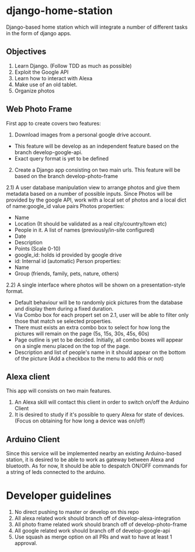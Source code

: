 # django-home-station
Django-based home station which will integrate a number of different tasks in the form of django apps.

## Objectives
1. Learn Django. (Follow TDD as much as possible) 
2. Exploit the Google API
3. Learn how to interact with Alexa
4. Make use of an old tablet.
5. Organize photos 

## Web Photo Frame
First app to create covers two features:

1) Download images from a personal google drive account. 
- This feature will be develop as an independent feature based on the branch develop-google-api.
- Exact query format is yet to be defined

2) Create a Django app consisting on two main urls. This feature will be based on the branch develop-photo-frame 

2.1) A user database manipulation view to arrange photos and give them metadata based on a number of possible inputs.
Since Photos will be provided by the google API, work with a local set of photos and a local dict of name:google_id value pairs
Photos properties:
- Name
- Location (It should be validated as a real city/country/town etc)
- People in it. A list of names (previously/in-site configured)
- Date
- Description
- Points (Scale  0-10)
- google_id: holds id provided by google drive
- id: Internal id (automatic)
Person properties:
- Name
- Group (friends, family, pets, nature, others)

2.2) A single interface where photos will be shown on a presentation-style format.
- Default behaviour will be to randomly pick pictures from the database and display them during a fixed duration. 
- Via Combo box for each propert set on 2.1, user will be able to filter only those that match se selected properties.
- There must exists an extra combo box to select for how long the pictures will remain on the page (5s, 15s, 30s, 45s, 60s) 
- Page outline is yet to be decided. Initially, all combo boxes will appear on a single menu placed on the top of the page.
- Description and list of people's name in it should appear on the bottom of the picture (Add a checkbox to the menu to add this or not)

## Alexa client

This app will consists on two main features.

1) An Alexa skill will contact this client in order to switch on/off the Arduino Client
2) It is desired to study if it's possible to query Alexa for state of devices. (Focus on obtaining for how long a device was on/off)

## Arduino Client
Since this service will be implemented nearby an existing Arduino-based station, it is desired to be able to work as gateway between Alexa and bluetooth.
As for now, It should be able to despatch ON/OFF commands for a string of leds connected to the arduino.


# Developer guidelines

1. No direct pushing to master or develop on this repo
2. All alexa related work should branch off of develop-alexa-integration
3. All photo frame related work should branch off of develop-photo-frame
4. All google related work should branch off of develop-google-api
5. Use squash as merge option on all PRs and wait to have at least 1 approval.
